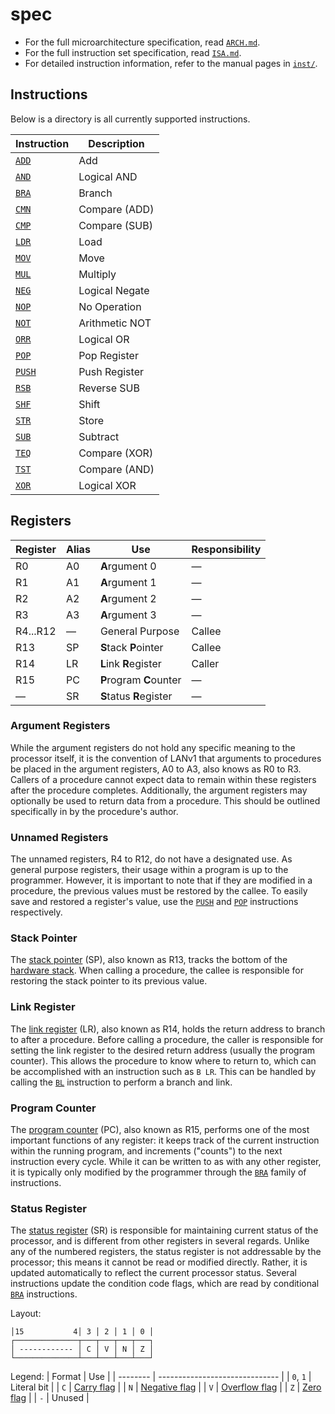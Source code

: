 # spec

- For the full microarchitecture specification, read [`ARCH.md`](./ARCH.md).
- For the full instruction set specification, read [`ISA.md`](./ISA.md).
- For detailed instruction information, refer to the manual pages in [`inst/`](./inst).

## Instructions

Below is a directory is all currently supported instructions.

| Instruction              | Description    |
| ------------------------ | -------------- |
| [`ADD`](./inst/ADD.md)   | Add            |
| [`AND`](./inst/AND.md)   | Logical AND    |
| [`BRA`](./inst/BRA.md)   | Branch         |
| [`CMN`](./inst/CMN.md)   | Compare (ADD)  |
| [`CMP`](./inst/CMP.md)   | Compare (SUB)  |
| [`LDR`](./inst/LDR.md)   | Load           |
| [`MOV`](./inst/MOV.md)   | Move           |
| [`MUL`](./inst/MUL.md)   | Multiply       |
| [`NEG`](./inst/NEG.md)   | Logical Negate |
| [`NOP`](./inst/NOP.md)   | No Operation   |
| [`NOT`](./inst/NOT.md)   | Arithmetic NOT |
| [`ORR`](./inst/ORR.md)   | Logical OR     |
| [`POP`](./inst/POP.md)   | Pop Register   |
| [`PUSH`](./inst/PUSH.md) | Push Register  |
| [`RSB`](./inst/RSB.md)   | Reverse SUB    |
| [`SHF`](./inst/SHF.md)   | Shift          |
| [`STR`](./inst/STR.md)   | Store          |
| [`SUB`](./inst/SUB.md)   | Subtract       |
| [`TEQ`](./inst/TEQ.md)   | Compare (XOR)  |
| [`TST`](./inst/TST.md)   | Compare (AND)  |
| [`XOR`](./inst/XOR.md)   | Logical XOR    |

## Registers

| Register | Alias   | Use                     | Responsibility |
| -------- | ------- | ----------------------- | -------------- |
| R0       | A0      | **A**rgument 0          | &mdash;        |
| R1       | A1      | **A**rgument 1          | &mdash;        |
| R2       | A2      | **A**rgument 2          | &mdash;        |
| R3       | A3      | **A**rgument 3          | &mdash;        |
| R4...R12 | &mdash; | General Purpose         | Callee         |
| R13      | SP      | **S**tack **P**ointer   | Callee         |
| R14      | LR      | **L**ink **R**egister   | Caller         |
| R15      | PC      | **P**rogram **C**ounter | &mdash;        |
| &mdash;  | SR      | **S**tatus **R**egister | &mdash;        |

### Argument Registers

While the argument registers do not hold any specific meaning to the processor itself, it is the convention of LANv1 that arguments to procedures be placed in the argument registers, A0 to A3, also knows as R0 to R3.
Callers of a procedure cannot expect data to remain within these registers after the procedure completes.
Additionally, the argument registers may optionally be used to return data from a procedure.
This should be outlined specifically in by the procedure's author.

### Unnamed Registers

The unnamed registers, R4 to R12, do not have a designated use.
As general purpose registers, their usage within a program is up to the programmer.
However, it is important to note that if they are modified in a procedure, the previous values must be restored by the callee.
To easily save and restored a register's value, use the [`PUSH`](./inst/PUSH.md) and [`POP`](./inst/POP.md) instructions respectively.

### Stack Pointer

The [stack pointer][stack-pointer] (SP), also known as R13, tracks the bottom of the [hardware stack][hardware-stack].
When calling a procedure, the callee is responsible for restoring the stack pointer to its previous value.

### Link Register

The [link register][link-register] (LR), also known as R14, holds the return address to branch to after a procedure.
Before calling a procedure, the caller is responsible for setting the link register to the desired return address (usually the program counter).
This allows the procedure to know where to return to, which can be accomplished with an instruction such as `B LR`.
This can be handled by calling the [`BL`](./inst/BRA.md) instruction to perform a branch and link.

### Program Counter

The [program counter][program-counter] (PC), also known as R15, performs one of the most important functions of any register:
it keeps track of the current instruction within the running program, and increments ("counts") to the next instruction every cycle.
While it can be written to as with any other register, it is typically only modified by the programmer through the [`BRA`](./inst/BRA.md) family of instructions.

### Status Register

The [status register][status-register] (SR) is responsible for maintaining current status of the processor, and is different from other registers in several regards.
Unlike any of the numbered registers, the status register is not addressable by the processor; this means it cannot be read or modified directly.
Rather, it is updated automatically to reflect the current processor status.
Several instructions update the condition code flags, which are read by conditional [`BRA`](./inst/BRA.md) instructions.

Layout:
```
│15           4│ 3 │ 2 │ 1 │ 0 │
┌──────────────┬───┬───┬───┬───┐
│ ------------ │ C │ V │ N │ Z │
└──────────────┴───┴───┴───┴───┘
```

Legend:
| Format   | Use                            |
| -------- | ------------------------------ |
| `0`, `1` | Literal bit                    |
| `C`      | [Carry flag][carry-flag]       |
| `N`      | [Negative flag][negative-flag] |
| `V`      | [Overflow flag][overflow-flag] |
| `Z`      | [Zero flag][zero-flag]         |
| `-`      | Unused                         |

[stack-pointer]: https://en.wikipedia.org/wiki/Call_stack#STACK-POINTER
[hardware-stack]: https://en.wikipedia.org/wiki/Stack_(abstract_data_type)#Hardware_stack
[link-register]: https://en.wikipedia.org/wiki/Link_register
[program-counter]: https://en.wikipedia.org/wiki/Program_counter
[status-register]: https://en.wikipedia.org/wiki/Status_register
[carry-flag]: https://en.wikipedia.org/wiki/Carry_flag
[negative-flag]: https://en.wikipedia.org/wiki/Negative_flag
[overflow-flag]: https://en.wikipedia.org/wiki/Overflow_flag
[zero-flag]: https://en.wikipedia.org/wiki/Zero_flag
